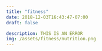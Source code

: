 ```yaml
---
title: "fitness"
date: 2018-12-03T16:43:47-07:00
draft: false

description: THIS IS AN ERROR
img: /assets/fitness/nutrition.png
---
```

